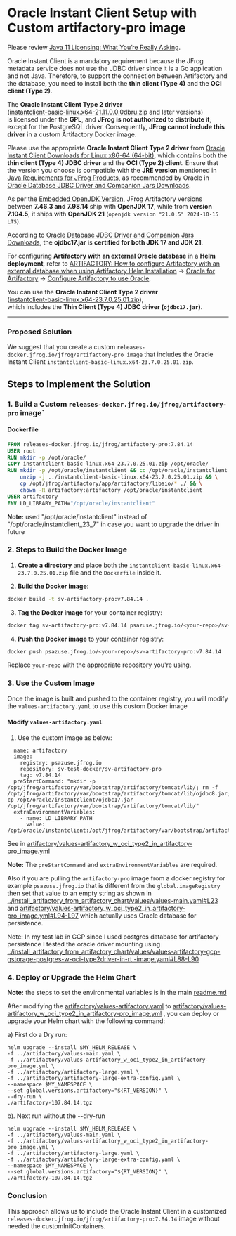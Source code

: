 # Oracle Instant Client Setup with Custom artifactory-pro image

Please review [Java 11 Licensing: What You’re Really Asking](https://jfrog.com/blog/java-11-licensing-what-youre-really-asking/).

Oracle Instant Client is a mandatory requirement because the JFrog metadata service does not use the JDBC driver since it is a Go application and not Java. Therefore, to support the connection between Artifactory and the database, you need to install both the **thin client (Type 4)** and the **OCI client (Type 2)**.

The **Oracle Instant Client Type 2 driver**  
([instantclient-basic-linux.x64-21.11.0.0.0dbru.zip](https://download.oracle.com/otn_software/linux/instantclient/2111000/instantclient-basic-linux.x64-21.11.0.0.0dbru.zip) and later versions)  
is licensed under the **GPL**, and **JFrog is not authorized to distribute it**, except for the PostgreSQL driver. Consequently, **JFrog cannot include this driver** in a custom Artifactory Docker image.

Please use the appropriate **Oracle Instant Client Type 2 driver** from [Oracle Instant Client Downloads for Linux x86-64 (64-bit)](https://www.oracle.com/database/technologies/instant-client/linux-x86-64-downloads.html), which contains both the **thin client (Type 4) JDBC driver** and the **OCI (Type 2) client**. Ensure that the version you choose is compatible with the **JRE version** mentioned in [Java Requirements for JFrog Products](https://jfrog.com/help/r/jfrog-installation-setup-documentation/java-requirements-for-jfrog-products), as recommended by Oracle in [Oracle Database JDBC Driver and Companion Jars Downloads](https://www.oracle.com/database/technologies/appdev/jdbc-downloads.html).

As per the [Embedded OpenJDK Version](https://jfrog.com/help/r/jfrog-release-information/embedded-openjdk-version), JFrog Artifactory versions between **7.46.3 and 7.98.14** ship with **OpenJDK 17**, while from **version 7.104.5**, it ships with **OpenJDK 21** (`openjdk version "21.0.5" 2024-10-15 LTS`).

According to [Oracle Database JDBC Driver and Companion Jars Downloads](https://www.oracle.com/database/technologies/appdev/jdbc-downloads.html), the **ojdbc17.jar** is **certified for both JDK 17 and JDK 21**.

For configuring **Artifactory with an external Oracle database** in a **Helm deployment**, refer to [ARTIFACTORY: How to configure Artifactory with an external database when using Artifactory Helm Installation](https://jfrog.com/help/r/artifactory-how-to-configure-artifactory-with-an-external-database-when-using-artifactory-helm-installation) → [Oracle for Artifactory](https://jfrog.com/help/r/jfrog-installation-setup-documentation/oracle-for-artifactory) → [Configure Artifactory to use Oracle](https://jfrog.com/help/r/jfrog-installation-setup-documentation/configure-artifactory-to-use-oracle). 

You can use the **Oracle Instant Client Type 2 driver**  
([instantclient-basic-linux.x64-23.7.0.25.01.zip](https://download.oracle.com/otn_software/linux/instantclient/2370000/instantclient-basic-linux.x64-23.7.0.25.01.zip)),  
which includes the **Thin Client (Type 4) JDBC driver (`ojdbc17.jar`)**.

---



### Proposed Solution

We suggest that you create a custom  `releases-docker.jfrog.io/jfrog/artifactory-pro image`  that includes the Oracle 
Instant Client `instantclient-basic-linux.x64-23.7.0.25.01.zip`. 

## Steps to Implement the Solution

### 1. Build a Custom `releases-docker.jfrog.io/jfrog/artifactory-pro` image`


#### Dockerfile

```Dockerfile
FROM releases-docker.jfrog.io/jfrog/artifactory-pro:7.84.14
USER root
RUN mkdir -p /opt/oracle/
COPY instantclient-basic-linux.x64-23.7.0.25.01.zip /opt/oracle/
RUN mkdir -p /opt/oracle/instantclient && cd /opt/oracle/instantclient && \
    unzip -j ../instantclient-basic-linux.x64-23.7.0.25.01.zip && \
    cp /opt/jfrog/artifactory/app/artifactory/libaio/* ./ && \
    chown -R artifactory:artifactory /opt/oracle/instantclient
USER artifactory
ENV LD_LIBRARY_PATH="/opt/oracle/instantclient"
```
**Note:** used "/opt/oracle/instantclient" instead of "/opt/oracle/instantclient_23_7" in case you want to upgrade 
the driver in future

### 2. Steps to Build the Docker Image

1. **Create a directory** and place both the `instantclient-basic-linux.x64-23.7.0.25.01.zip` file and the `Dockerfile` inside it.

2. **Build the Docker image**:

```bash
docker build -t sv-artifactory-pro:v7.84.14 .
```

3. **Tag the Docker image** for your container registry:

```bash
docker tag sv-artifactory-pro:v7.84.14 psazuse.jfrog.io/<your-repo>/sv-artifactory-pro:v7.84.14
```

4. **Push the Docker image** to your container registry:

```bash
docker push psazuse.jfrog.io/<your-repo>/sv-artifactory-pro:v7.84.14
```

Replace `your-repo` with the appropriate repository you're using.

### 3. Use the Custom Image 

Once the image is built and pushed to the container registry, you will modify the `values-artifactory.yaml` to use this custom Docker image 

#### Modify `values-artifactory.yaml`

1. Use the custom image  as below:
```artifactory:
  name: artifactory
  image:
    registry: psazuse.jfrog.io
    repository: sv-test-docker/sv-artifactory-pro
    tag: v7.84.14
  preStartCommand: "mkdir -p /opt/jfrog/artifactory/var/bootstrap/artifactory/tomcat/lib/; rm -f /opt/jfrog/artifactory/var/bootstrap/artifactory/tomcat/lib/ojdbc8.jar; cp /opt/oracle/instantclient/ojdbc17.jar /opt/jfrog/artifactory/var/bootstrap/artifactory/tomcat/lib/"
  extraEnvironmentVariables:
    - name: LD_LIBRARY_PATH
      value: /opt/oracle/instantclient:/opt/jfrog/artifactory/var/bootstrap/artifactory/tomcat/lib
```
See  in [artifactory/values-artifactory_w_oci_type2_in_artifactory-pro_image.yml](artifactory/values-artifactory_w_oci_type2_in_artifactory-pro_image.yml)

**Note:** The `preStartCommand` and `extraEnvironmentVariables` are required.

Also if you are pulling the `artifactory-pro` image from a  docker registry for example `psazuse.jfrog.io` that is different from the 
`global.imageRegistry` then set that value to an empty string as shown  in [../install_artifactory_from_artifactory_chart/values/values-main.yaml#L23](../install_artifactory_from_artifactory_chart/values/values-main.yaml#L23) and [artifactory/values-artifactory_w_oci_type2_in_artifactory-pro_image.yml#L94-L97](artifactory/values-artifactory_w_oci_type2_in_artifactory-pro_image.yml#L94-L97) which actually uses Oracle database for persistence.

Note: In my test lab in GCP since I used postgres database for artifactory persistence I tested the oracle driver mounting  using [../install_artifactory_from_artifactory_chart/values/values-artifactory-gcp-gstorage-postgres-w-oci-type2driver-in-rt
-image.yaml#L88-L90](../install_artifactory_from_artifactory_chart/values/values-artifactory-gcp-gstorage-postgres-w-oci-type2driver-in-rt-image.yaml#L88-L90)



### 4. Deploy or Upgrade the Helm Chart
**Note:** the steps to set the environmental variables is in the main [readme.md](readme.md)

After modifying the [artifactory/values-artifactory.yaml](artifactory/values-artifactory.yaml) to [artifactory/values-artifactory_w_oci_type2_in_artifactory-pro_image.yml](artifactory/values-artifactory_w_oci_type2_in_artifactory-pro_image.yml) , you can deploy or upgrade your Helm chart with the following command:

a) First do a Dry run:
```
helm upgrade --install $MY_HELM_RELEASE \
-f ../artifactory/values-main.yaml \
-f ../artifactory/values-artifactory_w_oci_type2_in_artifactory-pro_image.yml \
-f ../artifactory/artifactory-large.yaml \
-f ../artifactory/artifactory-large-extra-config.yaml \
--namespace $MY_NAMESPACE \
--set global.versions.artifactory="${RT_VERSION}" \
--dry-run \
./artifactory-107.84.14.tgz
```
b). Next run without the --dry-run
```
helm upgrade --install $MY_HELM_RELEASE \
-f ../artifactory/values-main.yaml \
-f ../artifactory/values-artifactory_w_oci_type2_in_artifactory-pro_image.yml \
-f ../artifactory/artifactory-large.yaml \
-f ../artifactory/artifactory-large-extra-config.yaml \
--namespace $MY_NAMESPACE \
--set global.versions.artifactory="${RT_VERSION}" \
./artifactory-107.84.14.tgz
```

### Conclusion

This approach allows us to include the Oracle Instant Client in  a customized `releases-docker.jfrog.io/jfrog/artifactory-pro:7.84.14` image without needed the customInitContainers.
